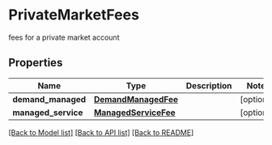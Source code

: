 # PrivateMarketFees

fees for a private market account

## Properties
Name | Type | Description | Notes
------------ | ------------- | ------------- | -------------
**demand_managed** | [**DemandManagedFee**](DemandManagedFee.md) |  | [optional] 
**managed_service** | [**ManagedServiceFee**](ManagedServiceFee.md) |  | [optional] 

[[Back to Model list]](../README.md#documentation-for-models) [[Back to API list]](../README.md#documentation-for-api-endpoints) [[Back to README]](../README.md)


